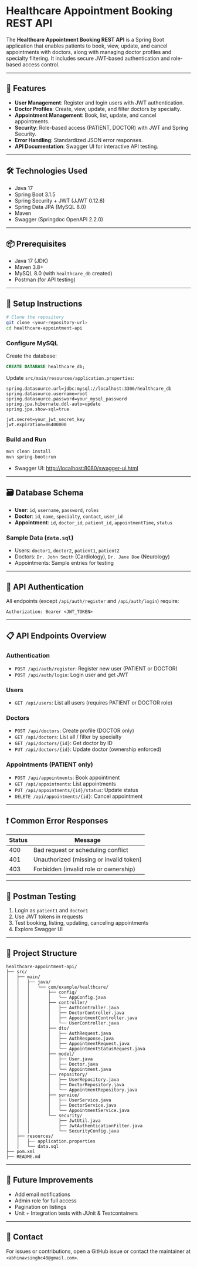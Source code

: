 # Healthcare Appointment Booking REST API

The **Healthcare Appointment Booking REST API** is a Spring Boot application that enables patients to book, view, update, and cancel appointments with doctors, along with managing doctor profiles and specialty filtering. It includes secure JWT-based authentication and role-based access control.

---

## 🚀 Features

- **User Management**: Register and login users with JWT authentication.
- **Doctor Profiles**: Create, view, update, and filter doctors by specialty.
- **Appointment Management**: Book, list, update, and cancel appointments.
- **Security**: Role-based access (PATIENT, DOCTOR) with JWT and Spring Security.
- **Error Handling**: Standardized JSON error responses.
- **API Documentation**: Swagger UI for interactive API testing.

---

## 🛠 Technologies Used

- Java 17
- Spring Boot 3.1.5
- Spring Security + JWT (JJWT 0.12.6)
- Spring Data JPA (MySQL 8.0)
- Maven
- Swagger (Springdoc OpenAPI 2.2.0)

---

## 📦 Prerequisites

- Java 17 (JDK)
- Maven 3.8+
- MySQL 8.0 (with `healthcare_db` created)
- Postman (for API testing)

---

## 🧰 Setup Instructions

```bash
# Clone the repository
git clone <your-repository-url>
cd healthcare-appointment-api
```

### Configure MySQL

Create the database:
```sql
CREATE DATABASE healthcare_db;
```

Update `src/main/resources/application.properties`:

```properties
spring.datasource.url=jdbc:mysql://localhost:3306/healthcare_db
spring.datasource.username=root
spring.datasource.password=your_mysql_password
spring.jpa.hibernate.ddl-auto=update
spring.jpa.show-sql=true

jwt.secret=your_jwt_secret_key
jwt.expiration=86400000
```

### Build and Run

```bash
mvn clean install
mvn spring-boot:run
```

- Swagger UI: [http://localhost:8080/swagger-ui.html](http://localhost:8080/swagger-ui.html)

---

## 🗃 Database Schema

- **User**: `id`, `username`, `password`, `roles`
- **Doctor**: `id`, `name`, `specialty`, `contact`, `user_id`
- **Appointment**: `id`, `doctor_id`, `patient_id`, `appointmentTime`, `status`

### Sample Data (`data.sql`)

- Users: `doctor1`, `doctor2`, `patient1`, `patient2`
- Doctors: `Dr. John Smith` (Cardiology), `Dr. Jane Doe` (Neurology)
- Appointments: Sample entries for testing

---

## 🔐 API Authentication

All endpoints (except `/api/auth/register` and `/api/auth/login`) require:

```
Authorization: Bearer <JWT_TOKEN>
```

---

## 📋 API Endpoints Overview

### Authentication
- `POST /api/auth/register`: Register new user (PATIENT or DOCTOR)
- `POST /api/auth/login`: Login user and get JWT

### Users
- `GET /api/users`: List all users (requires PATIENT or DOCTOR role)

### Doctors
- `POST /api/doctors`: Create profile (DOCTOR only)
- `GET /api/doctors`: List all / filter by specialty
- `GET /api/doctors/{id}`: Get doctor by ID
- `PUT /api/doctors/{id}`: Update doctor (ownership enforced)

### Appointments (PATIENT only)
- `POST /api/appointments`: Book appointment
- `GET /api/appointments`: List appointments
- `PUT /api/appointments/{id}/status`: Update status
- `DELETE /api/appointments/{id}`: Cancel appointment

---

## ❗ Common Error Responses

| Status | Message |
|--------|---------|
| 400 | Bad request or scheduling conflict |
| 401 | Unauthorized (missing or invalid token) |
| 403 | Forbidden (invalid role or ownership) |

---

## 📮 Postman Testing

1. Login as `patient1` and `doctor1`
2. Use JWT tokens in requests
3. Test booking, listing, updating, canceling appointments
4. Explore Swagger UI

---

## 🧾 Project Structure

```
healthcare-appointment-api/
├── src/
│   ├── main/
│   │   ├── java/
│   │   │   └── com/example/healthcare/
│   │   │       ├── config/
│   │   │       │   └── AppConfig.java
│   │   │       ├── controller/
│   │   │       │   ├── AuthController.java
│   │   │       │   ├── DoctorController.java
│   │   │       │   ├── AppointmentController.java
│   │   │       │   └── UserController.java
│   │   │       ├── dto/
│   │   │       │   ├── AuthRequest.java
│   │   │       │   ├── AuthResponse.java
│   │   │       │   ├── AppointmentRequest.java
│   │   │       │   └── AppointmentStatusRequest.java
│   │   │       ├── model/
│   │   │       │   ├── User.java
│   │   │       │   ├── Doctor.java
│   │   │       │   └── Appointment.java
│   │   │       ├── repository/
│   │   │       │   ├── UserRepository.java
│   │   │       │   ├── DoctorRepository.java
│   │   │       │   └── AppointmentRepository.java
│   │   │       ├── service/
│   │   │       │   ├── UserService.java
│   │   │       │   ├── DoctorService.java
│   │   │       │   └── AppointmentService.java
│   │   │       └── security/
│   │   │           ├── JwtUtil.java
│   │   │           ├── JwtAuthenticationFilter.java
│   │   │           └── SecurityConfig.java
│   ├── resources/
│   │   ├── application.properties
│   │   └── data.sql
├── pom.xml
├── README.md
```

---

## 🔮 Future Improvements

- Add email notifications
- Admin role for full access
- Pagination on listings
- Unit + Integration tests with JUnit & Testcontainers

---

## 📧 Contact

For issues or contributions, open a GitHub issue or contact the maintainer at `<abhinavsinghc48@gmail.com>`.

